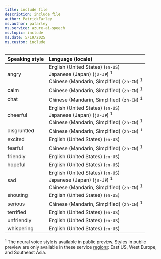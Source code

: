 ```yaml
---
title: include file
description: include file
author: PatrickFarley
ms.author: pafarley
ms.service: azure-ai-speech
ms.topic: include
ms.date: 5/19/2025
ms.custom: include
---
```


| Speaking style | Language (locale) |
|:-------------- |:-------- |
| angry       | English (United States) (`en-US`)<br/>Japanese (Japan) (`ja-JP`) <sup>1</sup><br/>Chinese (Mandarin, Simplified) (`zh-CN`) <sup>1</sup> |
| calm        | Chinese (Mandarin, Simplified) (`zh-CN`) <sup>1</sup>|
| chat        | Chinese (Mandarin, Simplified) (`zh-CN`) <sup>1</sup> |
| cheerful    | English (United States) (`en-US`)<br/>Japanese (Japan) (`ja-JP`) <sup>1</sup><br/>Chinese (Mandarin, Simplified) (`zh-CN`) <sup>1</sup>|
| disgruntled | Chinese (Mandarin, Simplified) (`zh-CN`) <sup>1</sup> |
| excited     | English (United States) (`en-US`) |
| fearful     | Chinese (Mandarin, Simplified) (`zh-CN`) <sup>1</sup> |
| friendly    | English (United States) (`en-US`) |
| hopeful     | English (United States) (`en-US`) |
| sad         | English (United States) (`en-US`)<br/>Japanese (Japan) (`ja-JP`) <sup>1</sup><br/>Chinese (Mandarin, Simplified) (`zh-CN`) <sup>1</sup>|
| shouting    | English (United States) (`en-US`) |
| serious     | Chinese (Mandarin, Simplified) (`zh-CN`) <sup>1</sup> |
| terrified   | English (United States) (`en-US`) |
| unfriendly  | English (United States) (`en-US`)|
| whispering  | English (United States) (`en-US`) |

<sup>1</sup> The neural voice style is available in public preview. Styles in public preview are only available in these service [regions](../../../../regions.md): East US, West Europe, and Southeast Asia. 
